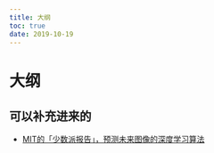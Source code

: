```yaml
---
title: 大纲
toc: true
date: 2019-10-19
---
```

# 大纲

## 可以补充进来的

- [MIT的「少数派报告」，预测未来图像的深度学习算法](https://zhuanlan.zhihu.com/p/24035476)

